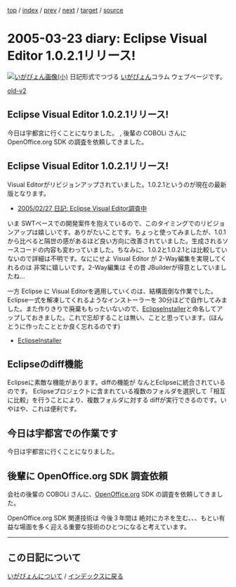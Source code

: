 [top](https://igapyon.github.io/diary/) 
 / [index](https://igapyon.github.io/diary/2005/index.html) 
 / [prev](https://igapyon.github.io/diary/2005/ig050322.html) 
 / [next](https://igapyon.github.io/diary/2005/ig050324.html) 
 / [target](https://igapyon.github.io/diary/2005/ig050323.html) 
 / [source](https://github.com/igapyon/diary/blob/gh-pages/2005/ig050323.html.src.md) 

2005-03-23 diary: Eclipse Visual Editor 1.0.2.1リリース!
=====================================================================================================
[![いがぴょん画像(小)](https://igapyon.github.io/diary/images/iga200306s.jpg "いがぴょん")](https://igapyon.github.io/diary/memo/memoigapyon.html) 日記形式でつづる [いがぴょん](https://igapyon.github.io/diary/memo/memoigapyon.html)コラム ウェブページです。

[old-v2](ig050323-orig.html)

## Eclipse Visual Editor 1.0.2.1リリース!

今日は宇都宮に行くことになりました。 , 後輩の COBOLi さんに OpenOffice.org SDK の調査を依頼してきました。


## Eclipse Visual Editor 1.0.2.1リリース!

Visual Editorがリビジョンアップされていました。1.0.2.1というのが現在の最新版となります。

* [2005/02/27 日記: Eclipse Visual Editor調査中](ig050227.html)

いま SWTベースでの開発案件を抱えているので、このタイミングでのリビジョンアップは嬉しいです。ありがたいことです。ちょっと使ってみましたが、1.0.1から比べると隔世の感があるほど良い方向に改善されていました。生成されるソースコードの内容も変わっていました。ちなみに、1.0.2と1.0.2.1とは比較していないので詳細は不明です。なににせよ Visual Editor が 2-Way編集を実現してくれるのは 非常に嬉しいです。2-Way編集は その昔 JBuilderが得意としていましたね…

一方 Eclipse に Visual Editorを適用していくのは、結構面倒な作業でした。Eclipse一式を解凍してくれるようなインストーラーを
30分ほどで自作してみました。また作りきりで廃棄ももったいないので、[EclipseInstaller](http://www.igapyon.jp/igapyon/diary/keyword/eclipseinstaller.html)と命名してアップしておきました。これで忘却することは無い、ことと思っています。(ほんとうに作ったこととか良く忘れるのです)

* [EclipseInstaller](http://www.igapyon.jp/igapyon/diary/keyword/eclipseinstaller.html)

## Eclipseのdiff機能

Eclipseに素敵な機能があります。diffの機能が なんとEclipseに統合されているのです。
Eclipseプロジェクトに含まれている複数のフォルダを選択して「相互に比較」を行うことにより、複数フォルダに対する diffが実行できるのです。いやはや、これは便利です。

## 今日は宇都宮での作業です

今日は宇都宮に行くことになりました。

## 後輩に OpenOffice.org SDK 調査依頼

会社の後輩の COBOLi さんに、[OpenOffice.org](http://ja.openoffice.org/) SDK の調査を依頼してきました。

OpenOffice.org SDK 関連技術は 今後３年間は 絶対にカネを生む、、、もとい有益な場面を多く迎える重要な技術のひとつになると考えています。

----------------------------------------------------------------------------------------------------

## この日記について
[いがぴょんについて](https://igapyon.github.io/diary/memo/memoigapyon.html) / [インデックスに戻る](https://igapyon.github.io/diary/idxall.html)
